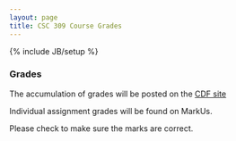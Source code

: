 ```yaml
---
layout: page
title: CSC 309 Course Grades
---
```

{% include JB/setup %}

### Grades

The accumulation of grades will be posted on the [CDF site](https://www.cdf.toronto.edu/students/)

Individual assignment grades will be found on MarkUs.

Please check to make sure the marks are correct. 

